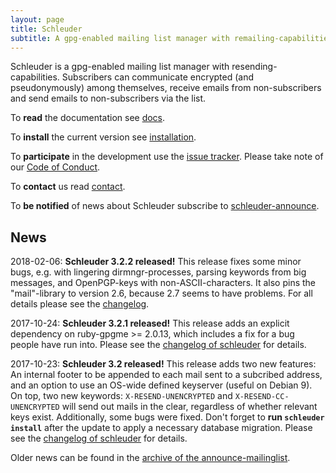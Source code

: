 ```yaml
---
layout: page
title: Schleuder
subtitle: A gpg-enabled mailing list manager with remailing-capabilities.
---
```


Schleuder is a gpg-enabled mailing list manager with resending-capabilities. Subscribers can communicate encrypted (and pseudonymously) among themselves, receive emails from non-subscribers and send emails to non-subscribers via the list.

To **read** the documentation see [docs](docs/).

To **install** the current version see [installation](docs/#installation).

To **participate** in the development use the [issue tracker](https://0xacab.org/schleuder/schleuder/issues). Please take note of our [Code of Conduct](https://0xacab.org/schleuder/schleuder/blob/master/CODE_OF_CONDUCT.md).

To **contact** us read [contact](contact.html).

To **be notified** of news about Schleuder subscribe to [schleuder-announce](https://lists.nadir.org/mailman/listinfo/schleuder-announce).

## News

2018-02-06: **Schleuder 3.2.2 released!** This release fixes some minor bugs, e.g. with lingering dirmngr-processes, parsing keywords from big messages, and OpenPGP-keys with non-ASCII-characters. It also pins the "mail"-library to version 2.6, because 2.7 seems to have problems. For all details please see the [changelog](https://0xacab.org/schleuder/schleuder/blob/master/CHANGELOG.md#322-2018-02-06).

2017-10-24: **Schleuder 3.2.1 released!** This release adds an explicit dependency on ruby-gpgme >= 2.0.13, which includes a fix for a bug people have run into. Please see the [changelog of schleuder](https://0xacab.org/schleuder/schleuder/blob/master/CHANGELOG.md#321-2017-10-24) for details.

2017-10-23: **Schleuder 3.2 released!** This release adds two new features: An internal footer to be appended to each mail sent to a subcribed address, and an option to use an OS-wide defined keyserver (useful on Debian 9). On top, two new keywords: `X-RESEND-UNENCRYPTED` and `X-RESEND-CC-UNENCRYPTED` will send out mails in the clear, regardless of whether relevant keys exist. Additionally, some bugs were fixed. Don't forget to **run `schleuder install`** after the update to apply a necessary database migration. Please see the [changelog of schleuder](https://0xacab.org/schleuder/schleuder/blob/master/CHANGELOG.md#320-2017-10-23) for details.


Older news can be found in the [archive of the announce-mailinglist](https://lists.nadir.org/pipermail/schleuder-announce/).
